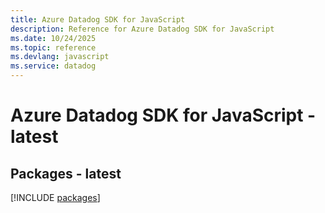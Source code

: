 ```yaml
---
title: Azure Datadog SDK for JavaScript
description: Reference for Azure Datadog SDK for JavaScript
ms.date: 10/24/2025
ms.topic: reference
ms.devlang: javascript
ms.service: datadog
---
```

# Azure Datadog SDK for JavaScript - latest
## Packages - latest
[!INCLUDE [packages](datadog-index.md)]
